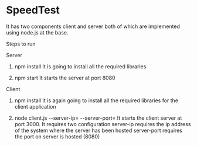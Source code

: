 # SpeedTest

It has two components client and server both of which are implemented using node.js at the base.

Steps to run

Server

1. npm install
It is going to install all the required libraries

2. npm start
It starts the server at port 8080

Client

1. npm install
It is again going to install all the required libraries for the client application

2. node client.js --server-ip=<ip of the server> --server-port=<port>
It starts the client server at port 3000. It requires two configuration
	server-ip requires the ip address of the system where the server has been hosted
	server-port requires the port on server is hosted (8080)
